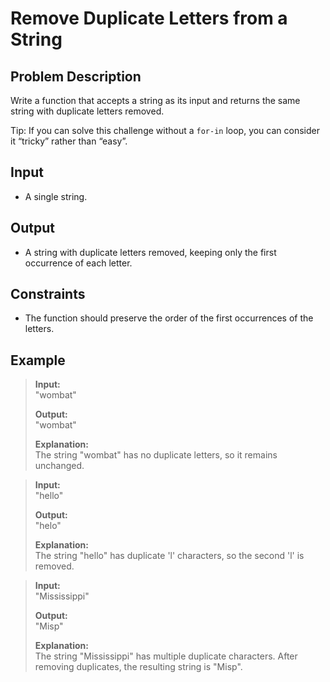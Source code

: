 # Remove Duplicate Letters from a String

## Problem Description
Write a function that accepts a string as its input and returns the same string with duplicate letters removed.

Tip: If you can solve this challenge without a `for-in` loop, you can consider it “tricky” rather than “easy”.

## Input
- A single string.

## Output
- A string with duplicate letters removed, keeping only the first occurrence of each letter.

## Constraints
- The function should preserve the order of the first occurrences of the letters.

## Example
> **Input:**  
> "wombat"  
>
> **Output:**  
> "wombat"  
>
> **Explanation:**  
> The string "wombat" has no duplicate letters, so it remains unchanged.

> **Input:**  
> "hello"  
>
> **Output:**  
> "helo"  
>
> **Explanation:**  
> The string "hello" has duplicate 'l' characters, so the second 'l' is removed.

> **Input:**  
> "Mississippi"  
>
> **Output:**  
> "Misp"  
>
> **Explanation:**  
> The string "Mississippi" has multiple duplicate characters. After removing duplicates, the resulting string is "Misp".
